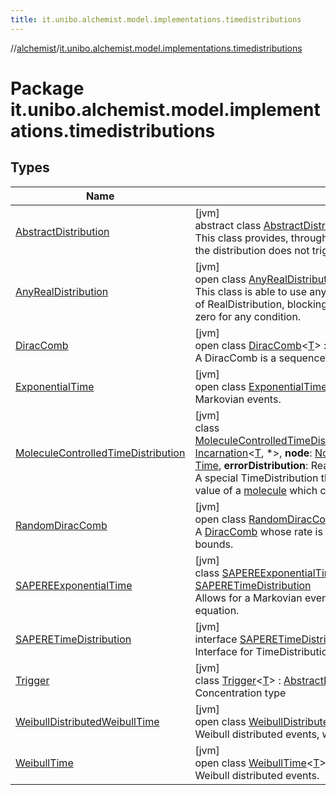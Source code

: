 ```yaml
---
title: it.unibo.alchemist.model.implementations.timedistributions
---
```

//[alchemist](../../index.html)/[it.unibo.alchemist.model.implementations.timedistributions](index.html)



# Package it.unibo.alchemist.model.implementations.timedistributions



## Types


| Name | Summary |
|---|---|
| [AbstractDistribution](-abstract-distribution/index.html) | [jvm]<br>abstract class [AbstractDistribution](-abstract-distribution/index.html)<[T](-abstract-distribution/index.html)> : [TimeDistribution](../it.unibo.alchemist.model.interfaces/-time-distribution/index.html)<[T](../it.unibo.alchemist.model.implementations.layers/-step-layer/index.html)> <br>This class provides, through a template method pattern, an utility that ensures that the distribution does not trigger events before its initial scheduling time. |
| [AnyRealDistribution](-any-real-distribution/index.html) | [jvm]<br>open class [AnyRealDistribution](-any-real-distribution/index.html)<[T](-any-real-distribution/index.html)> : [AbstractDistribution](-abstract-distribution/index.html)<[T](../it.unibo.alchemist.model.implementations.layers/-step-layer/index.html)> <br>This class is able to use any distribution provided by Apache Math 3 as a subclass of RealDistribution, blocking the execution if [getPropensityContribution](../it.unibo.alchemist.model.interfaces/-condition/get-propensity-contribution.html) returns zero for any condition. |
| [DiracComb](-dirac-comb/index.html) | [jvm]<br>open class [DiracComb](-dirac-comb/index.html)<[T](-dirac-comb/index.html)> : [AbstractDistribution](-abstract-distribution/index.html)<[T](../it.unibo.alchemist.model.implementations.layers/-step-layer/index.html)> <br>A DiracComb is a sequence of events that happen every fixed time interval. |
| [ExponentialTime](-exponential-time/index.html) | [jvm]<br>open class [ExponentialTime](-exponential-time/index.html)<[T](-exponential-time/index.html)> : [AbstractDistribution](-abstract-distribution/index.html)<[T](../it.unibo.alchemist.model.implementations.layers/-step-layer/index.html)> <br>Markovian events. |
| [MoleculeControlledTimeDistribution](-molecule-controlled-time-distribution/index.html) | [jvm]<br>class [MoleculeControlledTimeDistribution](-molecule-controlled-time-distribution/index.html)<[T](-molecule-controlled-time-distribution/index.html)>@[JvmOverloads](https://kotlinlang.org/api/latest/jvm/stdlib/kotlin.jvm/-jvm-overloads/index.html)()constructor(**incarnation**: [Incarnation](../it.unibo.alchemist.model.interfaces/-incarnation/index.html)<[T](-molecule-controlled-time-distribution/index.html), *>, **node**: [Node](../it.unibo.alchemist.model.interfaces/-node/index.html)<[T](-molecule-controlled-time-distribution/index.html)>, **molecule**: [Molecule](../it.unibo.alchemist.model.interfaces/-molecule/index.html), **property**: [String](https://kotlinlang.org/api/latest/jvm/stdlib/kotlin/-string/index.html)?, **start**: [Time](../it.unibo.alchemist.model.interfaces/-time/index.html), **errorDistribution**: RealDistribution?) : [AnyRealDistribution](-any-real-distribution/index.html)<[T](-molecule-controlled-time-distribution/index.html)> <br>A special TimeDistribution that schedules the reaction after [start](-molecule-controlled-time-distribution/start.html), according to the value of a [molecule](-molecule-controlled-time-distribution/molecule.html) which contains the delta time. |
| [RandomDiracComb](-random-dirac-comb/index.html) | [jvm]<br>open class [RandomDiracComb](-random-dirac-comb/index.html)<[T](-random-dirac-comb/index.html)> : [DiracComb](-dirac-comb/index.html)<[T](../it.unibo.alchemist.model.implementations.layers/-step-layer/index.html)> <br>A [DiracComb](-dirac-comb/index.html) whose rate is determined (uniformly) randomly within the provided bounds. |
| [SAPEREExponentialTime](-s-a-p-e-r-e-exponential-time/index.html) | [jvm]<br>class [SAPEREExponentialTime](-s-a-p-e-r-e-exponential-time/index.html) : [ExponentialTime](-exponential-time/index.html)<[List](https://docs.oracle.com/javase/8/docs/api/java/util/List.html)<[ILsaMolecule](../it.unibo.alchemist.model.interfaces/-i-lsa-molecule/index.html)>> , [SAPERETimeDistribution](-s-a-p-e-r-e-time-distribution/index.html)<br>Allows for a Markovian event whose lambda is computed dynamically using a rate equation. |
| [SAPERETimeDistribution](-s-a-p-e-r-e-time-distribution/index.html) | [jvm]<br>interface [SAPERETimeDistribution](-s-a-p-e-r-e-time-distribution/index.html) : [TimeDistribution](../it.unibo.alchemist.model.interfaces/-time-distribution/index.html)<[List](https://docs.oracle.com/javase/8/docs/api/java/util/List.html)<[ILsaMolecule](../it.unibo.alchemist.model.interfaces/-i-lsa-molecule/index.html)>> <br>Interface for TimeDistribution that need matches. |
| [Trigger](-trigger/index.html) | [jvm]<br>class [Trigger](-trigger/index.html)<[T](-trigger/index.html)> : [AbstractDistribution](-abstract-distribution/index.html)<[T](../it.unibo.alchemist.model.implementations.layers/-step-layer/index.html)> <br>Concentration type |
| [WeibullDistributedWeibullTime](-weibull-distributed-weibull-time/index.html) | [jvm]<br>open class [WeibullDistributedWeibullTime](-weibull-distributed-weibull-time/index.html)<[T](-weibull-distributed-weibull-time/index.html)> : [WeibullTime](-weibull-time/index.html)<[T](../it.unibo.alchemist.model.implementations.layers/-step-layer/index.html)> <br>Weibull distributed events, with different (Weibull distributed) mean. |
| [WeibullTime](-weibull-time/index.html) | [jvm]<br>open class [WeibullTime](-weibull-time/index.html)<[T](-weibull-time/index.html)> : [AbstractDistribution](-abstract-distribution/index.html)<[T](../it.unibo.alchemist.model.implementations.layers/-step-layer/index.html)> <br>Weibull distributed events. |

